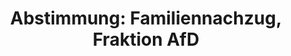 ---
abstimmung:
  abstimmung: 2
  bundestagssitzung: 11
  datum: 1. Februar 2018
  legislaturperiode: 19
categories:
- Todo
data:
- title: Abstimmungsergebnis 20180201_2-data.pdf
  url: /res/2021-btw/abstimmungsergebnisse/20180201_2-data.pdf
- title: Abstimmungsergebnis 20180201_2_xls-data.xls
  url: /res/2021-btw/abstimmungsergebnisse/20180201_2_xls-data.xls
- title: Abstimmungsergebnis 20180201_2_xls-datacsv
  url: /res/2021-btw/abstimmungsergebnisse/csv/20180201_2_xls-datacsv
ergebnis:
  AfD:
    enthaltung: 0
    gesamt: 92
    ja: 83
    nein: 0
    nichtabgegeben: 9
    ungueltig: 0
  Bündnis 90/Die Grünen:
    enthaltung: 0
    gesamt: 67
    ja: 0
    nein: 64
    nichtabgegeben: 3
    ungueltig: 0
  Die Linke:
    enthaltung: 0
    gesamt: 69
    ja: 0
    nein: 56
    nichtabgegeben: 13
    ungueltig: 0
  FDP:
    enthaltung: 0
    gesamt: 80
    ja: 0
    nein: 75
    nichtabgegeben: 5
    ungueltig: 0
  cdu/csu:
    enthaltung: 0
    gesamt: 246
    ja: 0
    nein: 239
    nichtabgegeben: 7
    ungueltig: 0
  file: 20180201_2_xls-data.xls
  fraktionslos:
    enthaltung: 2
    gesamt: 2
    ja: 0
    nein: 0
    nichtabgegeben: 0
    ungueltig: 0
  spd:
    enthaltung: 0
    gesamt: 153
    ja: 0
    nein: 149
    nichtabgegeben: 4
    ungueltig: 0
layout: abstimmung
links:
- title: Link zu bundestag.de
  url: https://www.bundestag.de/parlament/plenum/abstimmung/abstimmung?id=501
preview: 'Deutscher Bundestag


  11. Sitzung des Deutschen Bundestages

  am Donnerstag, 1. Februar 2018


  Endgültiges Ergebnis der Namentlichen Abstimmung Nr. 2


  Gesetzentwurf der Fraktion der AfD Entwurf eines Gesetzes zur Änderung des

  Aufenthaltsgesetzes

  - Drucksachen 19/182, 19/586 und 19/595 -'
tags:
- Todo
title: 'Abstimmung: Familiennachzug, Fraktion AfD'
---